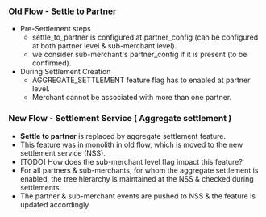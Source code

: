 ### Old Flow - Settle to Partner
- Pre-Settlement steps
	- settle_to_partner is configured at partner_config (can be configured at both partner level & sub-merchant level).
	- we consider sub-merchant's partner_config if it is present (to be confirmed).
- During Settlement Creation
	- AGGREGATE_SETTLEMENT feature flag has to enabled at partner level.
	- Merchant cannot be associated with more than one partner.

### New Flow - Settlement Service ( Aggregate settlement )
- **Settle to partner** is replaced by aggregate settlement feature.
- This feature was in monolith in old flow, which is moved to the new settlement service (NSS).
- [TODO] How does the sub-merchant level flag impact this feature?
- For all partners & sub-merchants, for whom the aggregate settlement is enabled, the tree hierarchy is maintained at the NSS & checked during settlements. 
- The partner & sub-merchant events are pushed to NSS & the feature is updated accordingly. 
